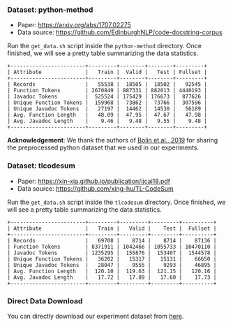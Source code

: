### Dataset: python-method

- Paper: https://arxiv.org/abs/1707.02275
- Data source: https://github.com/EdinburghNLP/code-docstring-corpus

Run the `get_data.sh` script inside the `python-method` directory. Once finished, we will see a pretty table summarizing the data statistics.

```
+------------------------+---------+--------+--------+---------+
| Attribute              |   Train |  Valid |   Test | Fullset |
+------------------------+---------+--------+--------+---------+
| Records                |   55538 |  18505 |  18502 |   92545 |
| Function Tokens        | 2670849 | 887331 | 882013 | 4440193 |
| Javadoc Tokens         |  525524 | 175429 | 176673 |  877626 |
| Unique Function Tokens |  159968 |  73862 |  73766 |  307596 |
| Unique Javadoc Tokens  |   27197 |  14462 |  14530 |   56189 |
| Avg. Function Length   |   48.09 |  47.95 |  47.67 |   47.98 |
| Avg. Javadoc Length    |    9.46 |   9.48 |   9.55 |    9.48 |
+------------------------+---------+--------+--------+---------+
```

**Acknowledgement**: We thank the authors of [Bolin et al., 2019](https://arxiv.org/abs/1910.05923) for sharing the preprocessed python dataset that we used in our experiments.

### Dataset: tlcodesum

- Paper: https://xin-xia.github.io/publication/ijcai18.pdf
- Data source: https://github.com/xing-hu/TL-CodeSum

Run the `get_data.sh` script inside the `tlcodesum` directory. Once finished, we will see a pretty table summarizing the data statistics.

```
+------------------------+---------+---------+---------+----------+
| Attribute              |   Train |   Valid |    Test |  Fullset |
+------------------------+---------+---------+---------+----------+
| Records                |   69708 |    8714 |    8714 |    87136 |
| Function Tokens        | 8371911 | 1042466 | 1055733 | 10470110 |
| Javadoc Tokens         | 1235295 |  155876 |  153407 |  1544578 |
| Unique Function Tokens |   36202 |   15317 |   15131 |    66650 |
| Unique Javadoc Tokens  |   28047 |    9555 |    9293 |    46895 |
| Avg. Function Length   |  120.10 |  119.63 |  121.15 |   120.16 |
| Avg. Javadoc Length    |   17.72 |   17.89 |   17.60 |    17.73 |
+------------------------+---------+---------+---------+----------+
```

### Direct Data Download

You can directly download our experiment dataset from [here](https://drive.google.com/drive/folders/1Mx0xEPZfQzb5h0z753XV-JgoWUuxiuKZ?usp=sharing).
